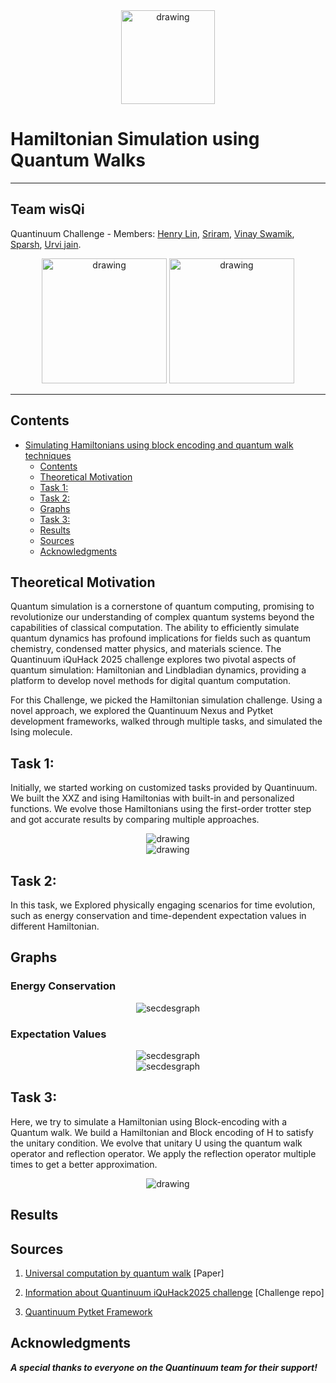 <div style="text-align: center;">
  <img src="images/iquhack.png" alt="drawing" width="150"/>
</div>

# Hamiltonian Simulation using Quantum Walks 

---
## Team **wisQi**
Quantinuum Challenge - Members:  [Henry Lin](https://github.com/Henry-Linn/), [Sriram](https://github.com/legendarybladerofmilkywaygalaxy/), [Vinay Swamik](https://github.com/vinayswamik/), [Sparsh](https://github.com/SparshSriva/), [Urvi jain](https://github.com/Urvi2603/).
<div style="text-align: center;">
  <img src="images/uw.png" alt="drawing" width="200"/>
  <img src="images/qu.jpg" alt="drawing" width="200"
  >
</div>

---

## Contents
- [Simulating Hamiltonians using block encoding and quantum walk techniques](#simulating_hamiltonians_using_block_encoding_and_quantum_walk_techniques])
  - [Contents](#contents)
  - [Theoretical Motivation](#theoretical-motivation)
  - [Task 1: ](#task-1)
  - [Task 2: ](#task-2)
  - [Graphs](#graphs)
  - [Task 3: ](#task-3)
  - [Results](#results)
  - [Sources](#sources)
  - [Acknowledgments](#acknowledgments)

## Theoretical Motivation

Quantum simulation is a cornerstone of quantum computing, promising to revolutionize our understanding of complex quantum systems beyond the capabilities of classical computation. The ability to efficiently simulate quantum dynamics has profound implications for fields such as quantum chemistry, condensed matter physics, and materials science. The Quantinuum iQuHack 2025 challenge explores two pivotal aspects of quantum simulation: Hamiltonian and Lindbladian dynamics, providing a platform to develop novel methods for digital quantum computation.

For this Challenge, we picked the Hamiltonian simulation challenge. Using a novel approach, we explored the Quantinuum Nexus and Pytket development frameworks, walked through multiple tasks, and simulated the Ising molecule.

## Task 1: 
Initially, we started working on customized tasks provided by Quantinuum. We built the XXZ and ising Hamiltonias with built-in and personalized functions. We evolve those Hamiltonians using the first-order trotter step and got accurate results by comparing multiple approaches.

<div style="text-align: center;">
  <img src="images/circuit1.png" alt="drawing" width=""/>
</div>

<div style="text-align: center;">
  <img src="images/circuit2.png" alt="drawing" width=""/>
</div>

## Task 2: 
In this task, we Explored physically engaging scenarios for time evolution, such as energy conservation and time-dependent expectation values in different Hamiltonian.
## Graphs
### Energy Conservation
<div style="text-align: center;">
  <img src="images/pl1.png" alt="secdesgraph" width=""/>
</div>

### Expectation Values
<div style="text-align: center;">
  <img src="images/pl2.png" alt="secdesgraph" width=""/>
</div>
<div style="text-align: center;">
  <img src="images/pl3.png" alt="secdesgraph" width=""/>
</div>

## Task 3: 
Here, we try to simulate a Hamiltonian using Block-encoding with a Quantum walk. We build a Hamiltonian and Block encoding of H to satisfy the unitary condition. We evolve that unitary U using the quantum walk operator and reflection operator. We apply the reflection operator multiple times to get a better approximation. 

<div style="text-align: center;">
  <img src="images/qw.png" alt="drawing" width=""/>
</div>

## Results

## Sources

1. [Universal computation by quantum walk](https://arxiv.org/abs/0806.1972) [Paper]

2. [Information about Quantinuum iQuHack2025 challenge](https://github.com/Urvi2603/wisQi_2025-Quantinuum/edit/main/) [Challenge repo]

3. [Quantinuum Pytket Framework](https://docs.quantinuum.com/tket/user-guide/)

## Acknowledgments

***A special thanks to everyone on the Quantinuum team for their support!***

